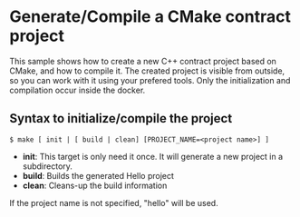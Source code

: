 # Generate/Compile a CMake contract project

This sample shows how to create a new C++ contract project based on CMake, and how to compile it.
The created project is visible from outside, so you can work with it using your prefered tools. Only the initialization and compilation occur inside the docker.

## Syntax to initialize/compile the project

`
$ make [ init | [ build | clean] [PROJECT_NAME=<project name>] ]
`

- **init**: This target is only need it once. It will generate a new project in a subdirectory.
- **build**: Builds the generated Hello project
- **clean**: Cleans-up the build information

If the project name is not specified, "hello" will be used.
